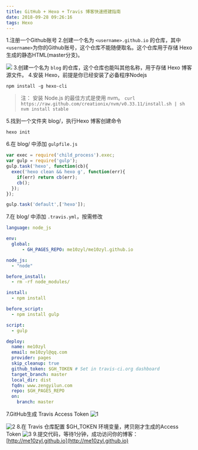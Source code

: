 ```yaml
---
title: GitHub + Hexo + Travis 博客快速搭建指南
date: 2018-09-28 09:26:16
tags: Hexo
---
```

1.注册一个Github账号
2.创建一个名为 `<username>.github.io` 的仓库，其中`<username>`为你的Github账号，这个仓库不能随便取名。这个仓库用于存储 Hexo 生成的静态HTML(master分支)。
<!-- more -->
![](/images/hexo/20180928094051867.png)
3.创建一个名为 `blog` 的仓库，这个仓库也能叫其他名称，用于存储 Hexo 博客源文件。
4.安装 Hexo，前提是你已经安装了必备程序Nodejs
    
    npm install -g hexo-cli
    

> 注： 安装 Node.js 的最佳方式是使用 nvm。
    ```
    curl https://raw.github.com/creationix/nvm/v0.33.11/install.sh | sh
    nvm install stable
    ```
    
5.找到一个文件夹 blog/，执行Hexo 博客创建命令
```
hexo init
```
6.在 blog/ 中添加 `gulpfile.js`
```javascript
var exec = require('child_process').exec;
var gulp = require('gulp');
gulp.task('hexo', function(cb){
  exec('hexo clean && hexo g', function(err){
	if(err) return cb(err);
	cb();
  });	
});

gulp.task('default',['hexo']);
```
7.在 blog/ 中添加 `.travis.yml`，按需修改
```yml
language: node_js

env:
  global:
      - GH_PAGES_REPO: me10zyl/me10zyl.github.io

node_js:
  - "node"

before_install:
  - rm -rf node_modules/

install:
  - npm install

before_script:
  - npm install gulp

script:
  - gulp

deploy:
  name: me10zyl
  email: me10zyl@qq.com
  provider: pages
  skip_cleanup: true
  github_token: $GH_TOKEN # Set in travis-ci.org dashboard
  target_branch: master
  local_dir: dist
  fqdn: www.zengyilun.com
  repo: $GH_PAGES_REPO
  on:
    branch: master
```
7.GitHub生成 Travis Access Token
![1](/images/hexo/20180928113319644.png)
 
![2](/images/hexo/20180928113400040.png)
8.在 Travis 仓库配置 $GH_TOKEN 环境变量，拷贝刚才生成的Access Token
![3](/images/hexo/20180928113446154.png)
9.提交代码，等待1分钟，成功访问你的博客： [http://me10zyl.github.io](http://me10zyl.github.io)

